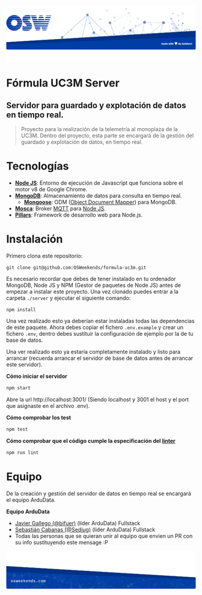 ![header](.osweekends/img/OSW-project-GitHub-template-header.jpg)

# Fórmula UC3M Server
## Servidor para guardado y explotación de datos en tiempo real.

> Proyecto para la realización de la telemetría al monoplaza de la UC3M. Dentro del proyecto, esta parte se encargará de la gestión del guardado y explotación de datos, en tiempo real.

# Tecnologías

- [**Node JS**](https://nodejs.org/en/): Entorno de ejecución de Javascript que funciona sobre el motor v8 de Google Chrome.
- [**MongoDB**](https://www.mongodb.com/es): Almacenamiento de datos para consulta en tiempo real.
    * [**Mongoose**](http://mongoosejs.com/): ODM ([Object Document Mapper](https://stackoverflow.com/questions/12261866/what-is-the-difference-between-an-orm-and-an-odm)) para MongoDB.
- [**Mosca**](https://github.com/mcollina/mosca/wiki): Broker [MQTT](https://geekytheory.com/que-es-mqtt) para [Node JS](https://nodejs.org/en/).
- [**Pillars**](http://pillarsjs.com/): Framework de desarrollo web para Node.js.

# Instalación

Primero clona este repositorio:

```shell
git clone git@github.com:OSWeekends/formula-uc3m.git
```

Es necesario recordar que debes de tener instalado en tu ordenador MongoDB, Node JS y NPM (Gestor de paquetes de Node JS) antes de empezar a instalar este proyecto.
Una vez clonado puedes entrar a la carpeta `./server` y ejecutar el siguiente comando:

```shell
npm install
```

Una vez realizado esto ya deberían estar instaladas todas las dependencias de este paquete. Ahora debes copiar el fichero `.env.example` y crear un fichero `.env`, dentro debes sustituir la configuración de ejemplo por la de tu base de datos.

Una ver realizado esto ya estaría completamente instalado y listo para arrancar (recuerda arrancar el servidor de base de datos antes de arrancar este servidor).

**Cómo iniciar el servidor**

```sh
npm start
```
Abre la url http://localhost:3001/ (Siendo localhost y 3001 el host y el port que asignaste en el archivo .env).

**Cómo comprobar los test**

```sh
npm test
```

**Cómo comprobar que el código cumple la especificación del [linter](https://eslint.org/docs/about/)**

```sh
npm run lint
```

# Equipo

De la creación y gestión del servidor de datos en tiempo real se encargará el equipo ArduData.

**Equipo ArduData**
- [Javier Gallego (@bifuer)](https://github.com/bifuer) (lider ArduData) Fullstack
- [Sebastián Cabanas (@Sediug)](https://github.com/Sediug) (lider ArduData) Fullstack
- Todas las personas que se quieran unir al equipo que envien un PR con su info sustituyendo este mensage :P

![footer](.osweekends/img/OSW-project-GitHub-template-footer.jpg)
